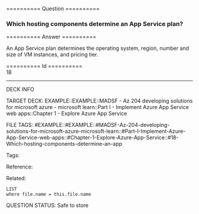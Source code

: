 ========== Question ==========  

### Which hosting components determine an App Service plan?  

========== Answer ==========  

An App Service plan determines the operating system, region, number and size of
VM instances, and pricing tier.

========== Id ==========  
18

---

DECK INFO

TARGET DECK: EXAMPLE::EXAMPLE::MADSF - Az 204 developing solutions for microsoft azure - microsoft learn::Part I - Implement Azure App Service web apps::Chapter 1 - Explore Azure App Service

FILE TAGS: #EXAMPLE::#EXAMPLE::#MADSF-Az-204-developing-solutions-for-microsoft-azure-microsoft-learn::#Part-I-Implement-Azure-App-Service-web-apps::#Chapter-1-Explore-Azure-App-Service::#18-Which-hosting-components-determine-an-app

Tags:

Reference:

Related:

```dataview
LIST
where file.name = this.file.name
```

QUESTION STATUS: Safe to store
